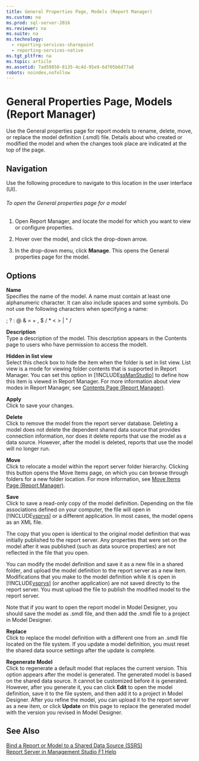 ```yaml
---
title: General Properties Page, Models (Report Manager)
ms.custom: na
ms.prod: sql-server-2016
ms.reviewer: na
ms.suite: na
ms.technology: 
  - reporting-services-sharepoint
  - reporting-services-native
ms.tgt_pltfrm: na
ms.topic: article
ms.assetid: 7ad59850-8135-4c4d-95e9-6d705b6d77a8
robots: noindex,nofollow
---
```

# General Properties Page, Models (Report Manager)
  Use the General properties page for report models to rename, delete, move, or replace the model definition \(.smdl\) file. Details about who created or modified the model and when the changes took place are indicated at the top of the page.  
  
## Navigation  
 Use the following procedure to navigate to this location in the user interface \(UI\).  
  
###### To open the General properties page for a model  
  
1.  Open Report Manager, and locate the model for which you want to view or configure properties.  
  
2.  Hover over the model, and click the drop\-down arrow.  
  
3.  In the drop\-down menu, click **Manage**. This opens the General properties page for the model.  
  
## Options  
 **Name**  
 Specifies the name of the model. A name must contain at least one alphanumeric character. It can also include spaces and some symbols. Do not use the following characters when specifying a name:  
  
 ; ? : @ & \= \+ , $ \/ \* \< \> | " \/  
  
 **Description**  
 Type a description of the model. This description appears in the Contents page to users who have permission to access the modelt.  
  
 **Hidden in list view**  
 Select this check box to hide the item when the folder is set in list view. List view is a mode for viewing folder contents that is supported in Report Manager. You can set this option in [!INCLUDE[ssManStudio](../../Token\Other/ssManStudio_md.md)] to define how this item is viewed in Report Manager. For more information about view modes in Report Manager, see [Contents Page &#40;Report Manager&#41;](../Topic/Contents%20Page%20\(Report%20Manager\).md).  
  
 **Apply**  
 Click to save your changes.  
  
 **Delete**  
 Click to remove the model from the report server database. Deleting a model does not delete the dependent shared data source that provides connection information, nor does it delete reports that use the model as a data source. However, after the model is deleted, reports that use the model will no longer run.  
  
 **Move**  
 Click to relocate a model within the report server folder hierarchy. Clicking this button opens the Move Items page, on which you can browse through folders for a new folder location. For more information, see [Move Items Page &#40;Report Manager&#41;](../Topic/Move%20Items%20Page%20\(Report%20Manager\).md).  
  
 **Save**  
 Click to save a read\-only copy of the model definition. Depending on the file associations defined on your computer, the file will open in [!INCLUDE[vsprvs](../../Token\Other/vsprvs_md.md)] or a different application. In most cases, the model opens as an XML file.  
  
 The copy that you open is identical to the original model definition that was initially published to the report server. Any properties that were set on the model after it was published \(such as data source properties\) are not reflected in the file that you open.  
  
 You can modify the model definition and save it as a new file in a shared folder, and upload the model definition to the report server as a new item. Modifications that you make to the model definition while it is open in [!INCLUDE[vsprvs](../../Token\Other/vsprvs_md.md)] \(or another application\) are not saved directly to the report server. You must upload the file to publish the modified model to the report server.  
  
 Note that if you want to open the report model in Model Designer, you should save the model as .smdl file, and then add the .smdl file to a project in Model Designer.  
  
 **Replace**  
 Click to replace the model definition with a different one from an .smdl file located on the file system. If you update a model definition, you must reset the shared data source settings after the update is complete.  
  
 **Regenerate Model**  
 Click to regenerate a default model that replaces the current version. This option appears after the model is generated. The generated model is based on the shared data source. It cannot be customized before it is generated. However, after you generate it, you can click **Edit** to open the model definition, save it to the file system, and then add it to a project in Model Designer. After you refine the model, you can upload it to the report server as a new item, or click **Update** on this page to replace the generated model with the version you revised in Model Designer.  
  
## See Also  
 [Bind a Report or Model to a Shared Data Source &#40;SSRS&#41;](../Topic/Bind%20a%20Report%20or%20Model%20to%20a%20Shared%20Data%20Source%20\(SSRS\).md)   
 [Report Server in Management Studio F1 Help](../../Topics\TopicNameNotContainA/Report-Server-in-Management-Studio-F1-Help.md)  
  
  